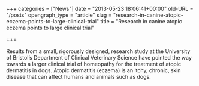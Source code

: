 +++
categories = ["News"]
date = "2013-05-23 18:06:41+00:00"
old-URL = "/posts"
opengraph_type = "article"
slug = "research-in-canine-atopic-eczema-points-to-large-clinical-trial"
title = "Research in canine atopic eczema points to large clinical trial"

+++

Results from a small, rigorously designed, research study at the University of Bristol’s Department of Clinical Veterinary Science have pointed the way towards a larger clinical trial of homeopathy for the treatment of atopic dermatitis in dogs. Atopic dermatitis (eczema) is an itchy, chronic, skin disease that can affect humans and animals such as dogs.

